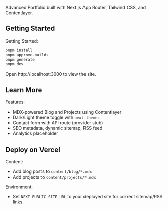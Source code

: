 Advanced Portfolio built with Next.js App Router, Tailwind CSS, and Contentlayer.

## Getting Started

Getting Started:

```bash
pnpm install
pnpm approve-builds
pnpm generate
pnpm dev
```

Open http://localhost:3000 to view the site.

## Learn More

Features:

- MDX-powered Blog and Projects using Contentlayer
- Dark/Light theme toggle with `next-themes`
- Contact form with API route (provider stub)
- SEO metadata, dynamic sitemap, RSS feed
- Analytics placeholder

## Deploy on Vercel

Content:

- Add blog posts to `content/blog/*.mdx`
- Add projects to `content/projects/*.mdx`

Environment:

- Set `NEXT_PUBLIC_SITE_URL` to your deployed site for correct sitemap/RSS links.
